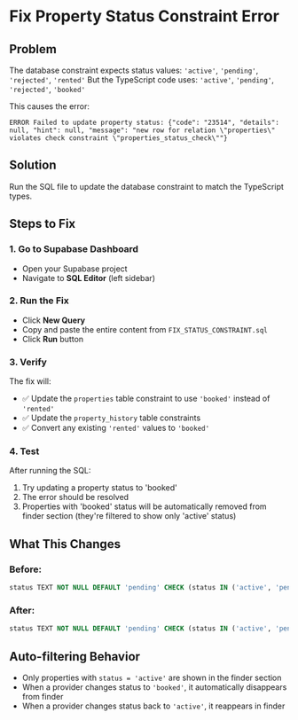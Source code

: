 # Fix Property Status Constraint Error

## Problem
The database constraint expects status values: `'active'`, `'pending'`, `'rejected'`, `'rented'`
But the TypeScript code uses: `'active'`, `'pending'`, `'rejected'`, `'booked'`

This causes the error:
```
ERROR Failed to update property status: {"code": "23514", "details": null, "hint": null, "message": "new row for relation \"properties\" violates check constraint \"properties_status_check\""}
```

## Solution
Run the SQL file to update the database constraint to match the TypeScript types.

## Steps to Fix

### 1. Go to Supabase Dashboard
- Open your Supabase project
- Navigate to **SQL Editor** (left sidebar)

### 2. Run the Fix
- Click **New Query**
- Copy and paste the entire content from `FIX_STATUS_CONSTRAINT.sql`
- Click **Run** button

### 3. Verify
The fix will:
- ✅ Update the `properties` table constraint to use `'booked'` instead of `'rented'`
- ✅ Update the `property_history` table constraints
- ✅ Convert any existing `'rented'` values to `'booked'`

### 4. Test
After running the SQL:
1. Try updating a property status to 'booked'
2. The error should be resolved
3. Properties with 'booked' status will be automatically removed from finder section (they're filtered to show only 'active' status)

## What This Changes

### Before:
```sql
status TEXT NOT NULL DEFAULT 'pending' CHECK (status IN ('active', 'pending', 'rejected', 'rented'))
```

### After:
```sql
status TEXT NOT NULL DEFAULT 'pending' CHECK (status IN ('active', 'pending', 'rejected', 'booked'))
```

## Auto-filtering Behavior
- Only properties with `status = 'active'` are shown in the finder section
- When a provider changes status to `'booked'`, it automatically disappears from finder
- When a provider changes status back to `'active'`, it reappears in finder
